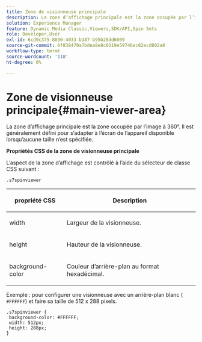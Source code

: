 ```yaml
---
title: Zone de visionneuse principale
description: La zone d’affichage principale est la zone occupée par l’image à 360°. Il est généralement défini pour s’adapter à l’écran de l’appareil disponible lorsqu’aucune taille n’est spécifiée.
solution: Experience Manager
feature: Dynamic Media Classic,Viewers,SDK/API,Spin Sets
role: Developer,User
exl-id: 6cd9c375-8890-4033-b187-b95b26dd6009
source-git-commit: 6f838470a7bdea8e8c0219e59746ec82ecd802a8
workflow-type: tm+mt
source-wordcount: '118'
ht-degree: 0%

---
```


# Zone de visionneuse principale{#main-viewer-area}

La zone d’affichage principale est la zone occupée par l’image à 360°. Il est généralement défini pour s’adapter à l’écran de l’appareil disponible lorsqu’aucune taille n’est spécifiée.

<!--<a id="section_061E550C1C1D4DB2BD663A898895B38C"></a>-->

**Propriétés CSS de la zone de visionneuse principale**

L’aspect de la zone d’affichage est contrôlé à l’aide du sélecteur de classe CSS suivant :

```
.s7spinviewer
```

<table id="table_94EE3F5BBE4547C0B4943471CEE7EDE4"> 
 <thead> 
  <tr> 
   <th colname="col1" class="entry"> <p> propriété CSS </p> </th> 
   <th colname="col2" class="entry"> <p>Description </p> </th> 
  </tr> 
 </thead>
 <tbody> 
  <tr> 
   <td colname="col1"> <p> <span class="codeph"> width </span> </p> </td> 
   <td colname="col2"> <p>Largeur de la visionneuse. </p> </td> 
  </tr> 
  <tr> 
   <td colname="col1"> <p> <span class="codeph"> height </span> </p> </td> 
   <td colname="col2"> <p>Hauteur de la visionneuse. </p> </td> 
  </tr> 
  <tr> 
   <td colname="col1"> <p> <span class="codeph"> background-color </span> </p> </td> 
   <td colname="col2"> <p> Couleur d’arrière-plan au format hexadécimal. </p> </td> 
  </tr> 
 </tbody> 
</table>

Exemple : pour configurer une visionneuse avec un arrière-plan blanc ( `#FFFFFF`) et faire sa taille de 512 x 288 pixels.

```
.s7spinviewer { 
 background-color: #FFFFFF; 
 width: 512px; 
 height: 288px;  
}
```
